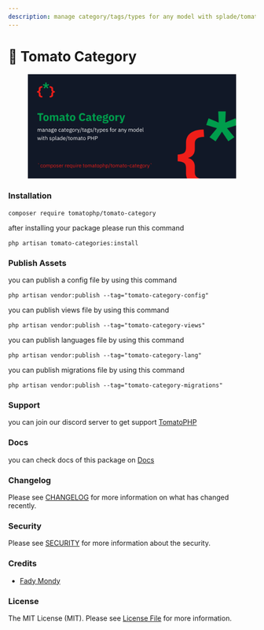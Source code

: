 ```yaml
---
description: manage category/tags/types for any model with splade/tomato PHP
---
```


# 🔷 Tomato Category

<figure><img src="../../.gitbook/assets/screenshot (17).png" alt=""><figcaption></figcaption></figure>

### Installation

```
composer require tomatophp/tomato-category
```

after installing your package please run this command

```
php artisan tomato-categories:install
```

### Publish Assets

you can publish a config file by using this command

```
php artisan vendor:publish --tag="tomato-category-config"
```

you can publish views file by using this command

```
php artisan vendor:publish --tag="tomato-category-views"
```

you can publish languages file by using this command

```
php artisan vendor:publish --tag="tomato-category-lang"
```

you can publish migrations file by using this command

```
php artisan vendor:publish --tag="tomato-category-migrations"
```

### Support

you can join our discord server to get support [TomatoPHP](https://discord.gg/VZc8nBJ3ZU)

### Docs

you can check docs of this package on [Docs](https://docs.tomatophp.com/plugins/tomato-category)

### Changelog

Please see [CHANGELOG](https://github.com/tomatophp/tomato-category/blob/master/CHANGELOG.md) for more information on what has changed recently.

### Security

Please see [SECURITY](https://github.com/tomatophp/tomato-category/blob/master/SECURITY.md) for more information about the security.

### Credits

* [Fady Mondy](https://www.github.com/3x1io)

### License

The MIT License (MIT). Please see [License File](https://github.com/tomatophp/tomato-category/blob/master/LICENSE.md) for more information.
